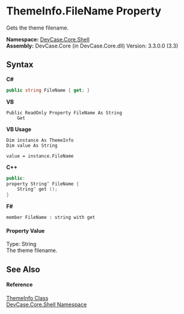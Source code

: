 # ThemeInfo.FileName Property 
 

Gets the theme filename.

**Namespace:**&nbsp;<a href="N_DevCase_Core_Shell">DevCase.Core.Shell</a><br />**Assembly:**&nbsp;DevCase.Core (in DevCase.Core.dll) Version: 3.3.0.0 (3.3)

## Syntax

**C#**<br />
``` C#
public string FileName { get; }
```

**VB**<br />
``` VB
Public ReadOnly Property FileName As String
	Get
```

**VB Usage**<br />
``` VB Usage
Dim instance As ThemeInfo
Dim value As String

value = instance.FileName

```

**C++**<br />
``` C++
public:
property String^ FileName {
	String^ get ();
}
```

**F#**<br />
``` F#
member FileName : string with get

```


#### Property Value
Type: String<br />The theme filename.

## See Also


#### Reference
<a href="T_DevCase_Core_Shell_ThemeInfo">ThemeInfo Class</a><br /><a href="N_DevCase_Core_Shell">DevCase.Core.Shell Namespace</a><br />